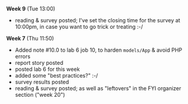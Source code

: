 **Week 9** (Tue 13:00)
- reading & survey posted; I've set the closing time for the survey at
10:00pm, in case you want to go trick or treating :-/

**Week 7** (Thu 11:50)
- Added note #10.0 to lab 6 job 10, to harden `models/App` & avoid PHP errors
- report story posted
- posted lab 6 for this week
- added some "best practices?" :-/
- survey results posted
- reading & survey posted; as well as "leftovers" in the FYI organizer section ("week 20")

